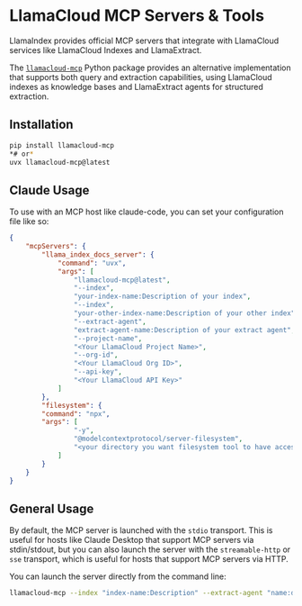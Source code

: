 # LlamaCloud MCP Servers & Tools

LlamaIndex provides official MCP servers that integrate with LlamaCloud services like LlamaCloud Indexes and LlamaExtract.

The [`llamacloud-mcp`](https://github.com/run-llama/llamacloud-mcp) Python package provides an alternative implementation that supports both query and extraction capabilities, using LlamaCloud indexes as knowledge bases and LlamaExtract agents for structured extraction.

## Installation

```bash
pip install llamacloud-mcp
*# or*
uvx llamacloud-mcp@latest
```

## Claude Usage

To use with an MCP host like claude-code, you can set your configuration file like so:

```json
{
    "mcpServers": {
        "llama_index_docs_server": {
            "command": "uvx",
            "args": [
                "llamacloud-mcp@latest",
                "--index",
                "your-index-name:Description of your index",
                "--index",
                "your-other-index-name:Description of your other index",
                "--extract-agent",
                "extract-agent-name:Description of your extract agent",
                "--project-name",
                "<Your LlamaCloud Project Name>",
                "--org-id",
                "<Your LlamaCloud Org ID>",
                "--api-key",
                "<Your LlamaCloud API Key>"
            ]
        },
        "filesystem": {
        "command": "npx",
        "args": [
                "-y",
                "@modelcontextprotocol/server-filesystem",
                "<your directory you want filesystem tool to have access to>"
            ]
        }
    }
}
```

## General Usage

By default, the MCP server is launched with the `stdio` transport. This is useful for hosts like Claude Desktop that support MCP servers via stdin/stdout, but you can also launch the server with the `streamable-http` or `sse` transport, which is useful for hosts that support MCP servers via HTTP.

You can launch the server directly from the command line:

```bash
llamacloud-mcp --index "index-name:Description" --extract-agent "name:description" --org-id YOUR_ORG_ID --project-id YOUR_PROJECT_ID --api-key YOUR_API_KEY --transport streamable-http
```
